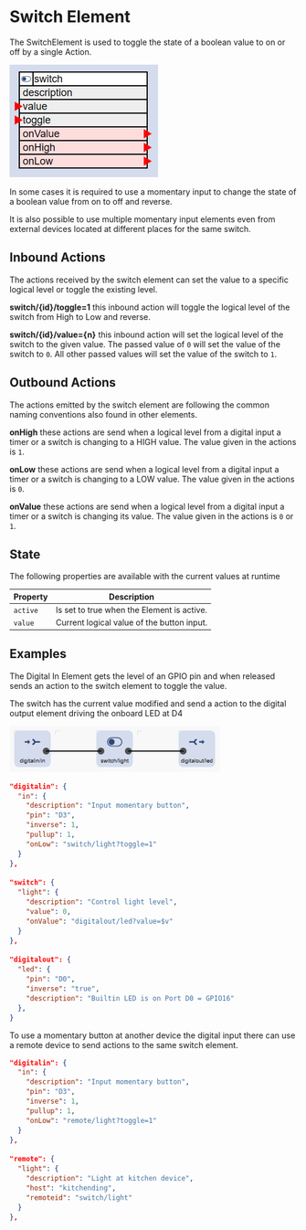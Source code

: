 # Switch Element

The SwitchElement is used to toggle the state of a boolean value to on or off by a single Action.

![Switch Properties and Actions](switchapi.png)

In some cases it is required to use a momentary input to change the state of a boolean value from on to off and reverse. 

It is also possible to use multiple momentary input elements even from external devices located at different places for the same switch.


## Inbound Actions

The actions received by the switch element can set the value to a specific logical level or toggle the existing level.

**switch/{id}/toggle=1** this inbound action will toggle the logical level of the switch from High to Low and reverse.

**switch/{id}/value={n}** this inbound action will set the logical level of the switch to the given value.
The passed value of `0` will set the value of the switch to `0`.
All other passed values will set the value of the switch to `1`.


## Outbound Actions

The actions emitted by the switch element are following the common naming conventions also found in other elements.

**onHigh** these actions are send when a logical level from a digital input a timer or a switch is changing to a HIGH value. The value given in the actions is `1`. 

**onLow** these actions are send when a logical level from a digital input a timer or a switch is changing to a LOW value. The value given in the actions is `0`. 

**onValue** these actions are send when a logical level from a digital input a timer or a switch is changing its value. The value given in the actions is `0` or `1`. 


## State

The following properties are available with the current values at runtime

| Property | Description                                |
| -------- | ------------------------------------------ |
| `active` | Is set to true when the Element is active. |
| `value`  | Current logical value of the button input. |


## Examples

The Digital In Element gets the level of an GPIO pin and when released sends an action to the switch element to toggle the value.

The switch has the current value modified and send a action to the digital output element driving the onboard LED at D4

![Input Switch Output](reciepe-in-switch-out.png)

```JSON
"digitalin": {
  "in": {
    "description": "Input momentary button",
    "pin": "D3",
    "inverse": 1,
    "pullup": 1,
    "onLow": "switch/light?toggle=1"
  }
},

"switch": {
  "light": {
    "description": "Control light level",
    "value": 0,
    "onValue": "digitalout/led?value=$v"
  }
},

"digitalout": {
  "led": {
    "pin": "D0",
    "inverse": "true",
    "description": "Builtin LED is on Port D0 = GPIO16"
  },
}
```

To use a momentary button at another device the digital input there can use a remote device to send actions to the same switch element.

```JSON
"digitalin": {
  "in": {
    "description": "Input momentary button",
    "pin": "D3",
    "inverse": 1,
    "pullup": 1,
    "onLow": "remote/light?toggle=1"
  }
},

"remote": {
  "light": {
    "description": "Light at kitchen device",
    "host": "kitchending",
    "remoteid": "switch/light"
  }
},
```